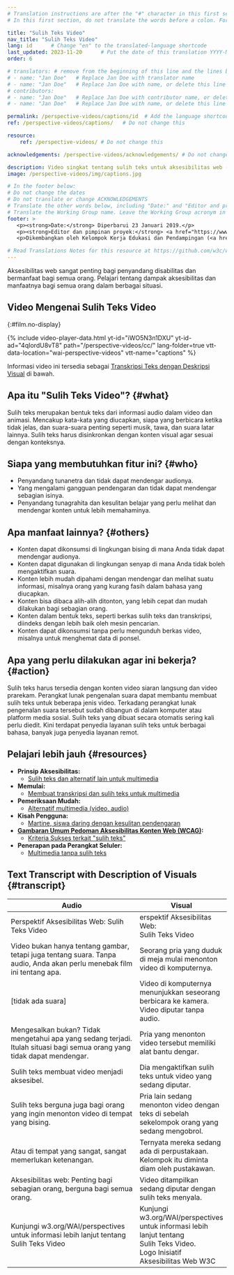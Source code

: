 ```yaml
---
# Translation instructions are after the "#" character in this first section. They are comments that do not show up in the web page. You do not need to translate the instructions after #.
# In this first section, do not translate the words before a colon. For example, do not translate "title:". Do translate the text after "title:".

title: "Sulih Teks Video"
nav_title: "Sulih Teks Video"
lang: id      # Change "en" to the translated-language shortcode
last_updated: 2023-11-20      # Put the date of this translation YYYY-MM-DD (with month in the middle)
order: 6

# translators: # remove from the beginning of this line and the lines below: "# " (the hash sign and the space)
# - name: "Jan Doe"   # Replace Jan Doe with translator name
# - name: "Jan Doe"   # Replace Jan Doe with name, or delete this line if not multiple translators
# contributors:
# - name: "Jan Doe"   # Replace Jan Doe with contributor name, or delete this line if none
# - name: "Jan Doe"   # Replace Jan Doe with name, or delete this line if not multiple contributors

permalink: /perspective-videos/captions/id  # Add the language shortcode to the end, with no slash at the end. For example /path/to/file/fr
ref: /perspective-videos/captions/   # Do not change this

resource:
    ref: /perspective-videos/ # Do not change this

acknowledgements: /perspective-videos/acknowledgements/ # Do not change this

description: Video singkat tentang sulih teks untuk aksesibilitas web - apa itu sulih teks, siapa yang membutuhkannya, bagaimana sulih teks membantu semua orang, dan apa yang perlu dilakukan agar teks tersebut bekerja dengan semestinya.
image: /perspective-videos/img/captions.jpg

# In the footer below:
# Do not change the dates
# Do not translate or change ACKNOWLEDGEMENTS
# Translate the other words below, including "Date:" and "Editor and project lead:"
# Translate the Working Group name. Leave the Working Group acronym in English.
footer: >
   <p><strong>Date:</strong> Diperbarui 23 Januari 2019.</p>
   <p><strong>Editor dan pimpinan proyek:</strong> <a href="https://www.w3.org/People/shadi">Shadi Abou-Zahra</a>. ACKNOWLEDGEMENTS daftar kontributor.</p>
   <p>Dikembangkan oleh Kelompok Kerja Edukasi dan Pendampingan (<a href="http://www.w3.org/WAI/EO/">EOWG</a>). Dikembangkan sebagai bagian dari <a href="https://www.w3.org/WAI/DEV/">proyek WAI-DEV</a>, didanai bersama oleh European Commission. Diperbarui sebagai bagian dari <a href="https://www.w3.org/WAI/DEV/">Proyek Perluasan Akses WAI</a>, didukung oleh Ford Foundation.</p>

# Read Translations Notes for this resource at https://github.com/w3c/wai-perspective-videos#readme
---
```


Aksesibilitas web sangat penting bagi penyandang disabilitas dan bermanfaat bagi semua orang. Pelajari tentang dampak aksesibilitas dan manfaatnya bagi semua orang dalam berbagai situasi.

## Video Mengenai Sulih Teks Video
{:#film.no-display}

{% include video-player-data.html
    yt-id="iWO5N3n1DXU"
    yt-id-ad="4qIordU8vT8"
    path="/perspective-videos/cc/"
    lang-folder=true
    vtt-data-location="wai-perspective-videos"
    vtt-name="captions"
%}

Informasi video ini tersedia sebagai [Transkripsi Teks dengan Deskripsi Visual](#transcript) di bawah.

Apa itu "Sulih Teks Video"? {#what}
-------------------------

Sulih teks merupakan bentuk teks dari informasi audio dalam video dan animasi. Mencakup kata-kata yang diucapkan, siapa yang berbicara ketika tidak jelas, dan suara-suara penting seperti musik, tawa, dan suara latar lainnya. Sulih teks harus disinkronkan dengan konten visual agar sesuai dengan konteksnya.

Siapa yang membutuhkan fitur ini? {#who}
----------------------------

-   Penyandang tunanetra dan tidak dapat mendengar audionya.
-   Yang mengalami gangguan pendengaran dan tidak dapat mendengar sebagian isinya.
-   Penyandang tunagrahita dan kesulitan belajar yang perlu melihat dan mendengar konten untuk lebih memahaminya.

Apa manfaat lainnya? {#others}
---------------------------------

-   Konten dapat dikonsumsi di lingkungan bising di mana Anda tidak dapat mendengar audionya.
-   Konten dapat digunakan di lingkungan senyap di mana Anda tidak boleh mengaktifkan suara.
-   Konten lebih mudah dipahami dengan mendengar dan melihat suatu informasi, misalnya orang yang kurang fasih dalam bahasa yang diucapkan.
-   Konten bisa dibaca alih-alih ditonton, yang lebih cepat dan mudah dilakukan bagi sebagian orang.
-   Konten dalam bentuk teks, seperti berkas sulih teks dan transkripsi, diindeks dengan lebih baik oleh mesin pencarian.
-   Konten dapat dikonsumsi tanpa perlu mengunduh berkas video, misalnya untuk menghemat data di ponsel.

Apa yang perlu dilakukan agar ini bekerja? {#action}
--------------------------------------

Sulih teks harus tersedia dengan konten video siaran langsung dan video prarekam. Perangkat lunak pengenalan suara dapat membantu membuat sulih teks untuk beberapa jenis video. Terkadang perangkat lunak pengenalan suara tersebut sudah dibangun di dalam komputer atau platform media sosial. Sulih teks yang dibuat secara otomatis sering kali perlu diedit. Kini terdapat penyedia layanan sulih teks untuk berbagai bahasa, banyak juga penyedia layanan remot.

Pelajari lebih jauh {#resources}
----------

-   **Prinsip Aksesibilitas:**
    -   [Sulih teks dan alternatif lain untuk multimedia](/fundamentals/accessibility-principles/#captions)
-   **Memulai:**
    -   [Membuat transkripsi dan sulih teks untuk multimedia](/tips/writing/#create-transcripts-and-captions-for-multimedia)
-   **Pemeriksaan Mudah:**
    -   [Alternatif multimedia (video, audio)](/test-evaluate/preliminary/#media)
-   **Kisah Pengguna:**
    -   [Martine, siswa daring dengan kesulitan pendengaran](/people-use-web/user-stories/#onlinestudent)
-   **[Gambaran Umum Pedoman Aksesibilitas Konten Web (WCAG)](/standards-guidelines/wcag/):**
    -   [Kriteria Sukses terkait "sulih teks"](https://www.w3.org/WAI/WCAG21/quickref/?tags=captions)
-   **Penerapan pada Perangkat Seluler:**
    -   [Multimedia tanpa sulih teks](https://www.w3.org/WAI/mobile/experiences.html#multimedia)

## Text Transcript with Description of Visuals {#transcript}

 <table>
  <thead>
    <tr>
      <th width="65%">Audio</th>
      <th>Visual</th>
    </tr>
  </thead>
  <tbody>
    <tr>
      <td>Perspektif Aksesibilitas Web: Sulih Teks Video</td>
      <td>erspektif Aksesibilitas Web:<br>
        Sulih Teks Video</td>
    </tr>
    <tr>
      <td>Video bukan hanya tentang gambar, tetapi juga tentang suara. Tanpa audio, Anda akan perlu menebak film ini tentang apa.</td>
      <td>Seorang pria yang duduk di meja mulai menonton video di komputernya.<br></td>
    </tr>
    <tr>
      <td>[tidak ada suara]</td>
      <td>Video di komputernya menunjukkan seseorang berbicara ke kamera. Video diputar tanpa audio.</td>
    </tr>
    <tr>
      <td>Mengesalkan bukan? Tidak mengetahui apa yang sedang terjadi. Itulah situasi bagi semua orang yang tidak dapat mendengar.</td>
      <td>Pria yang menonton video tersebut memiliki alat bantu dengar.</td>
    </tr>
    <tr>
      <td>Sulih teks membuat video menjadi aksesibel.</td>
      <td>Dia mengaktifkan sulih teks untuk video yang sedang diputar.</td>
    </tr>
    <tr>
      <td>Sulih teks berguna juga bagi orang yang ingin menonton video di tempat yang bising.</td>
      <td>Pria lain sedang menonton video dengan teks di sebelah sekelompok orang yang sedang mengobrol.</td>
    </tr>
    <tr>
      <td>Atau di tempat yang sangat, sangat memerlukan ketenangan.</td>
      <td>Ternyata mereka sedang ada di perpustakaan. Kelompok itu diminta diam oleh pustakawan.</td>
    </tr>
    <tr>
      <td>Aksesibilitas web: Penting bagi sebagian orang, berguna bagi semua orang.</td>
      <td>Video ditampilkan sedang diputar dengan sulih teks menyala.</td>
    </tr>
    <tr>
      <td>Kunjungi w3.org/WAI/perspectives untuk informasi lebih lanjut tentang Sulih Teks Video</td>
      <td>Kunjungi<br>
        w3.org/WAI/perspectives<br>
        untuk informasi lebih lanjut tentang<br>
        Sulih Teks Video. <br>
        Logo Inisiatif Aksesibilitas Web W3C</td>
    </tr>
  </tbody>
</table>
